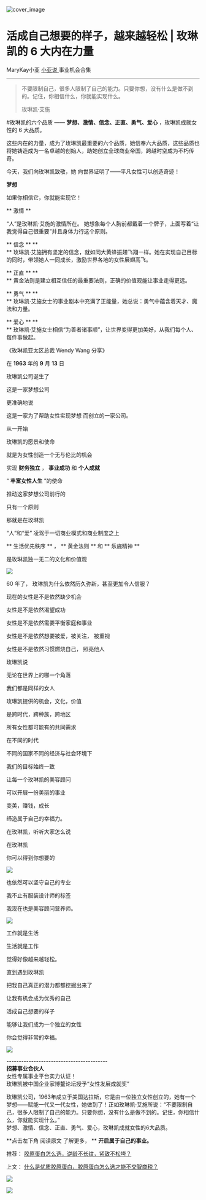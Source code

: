 ![cover_image](https://mmbiz.qpic.cn/mmbiz_jpg/A8SKDch4cJHhpYjxm8KyLe50R4m3EQZ3GkpOXfM3S8XGyg695qOqG476fDpIicDMvamKnQ91qCwLpEicWLvOhlUw/0?wx_fmt=jpeg)

#  活成自己想要的样子，越来越轻松 | 玫琳凯的 6 大内在力量

MaryKay小亚  [ 小亚说 ](https://mp.weixin.qq.com/mp/appmsgalbum?__biz=MzUxNDAwNTk0MQ==&action=getalbum&album_id=2679158701706002433#wechat_redirect) 事业机会合集

__ _ _ _ _

  

  

> 不要限制自己，很多人限制了自己的能力。只要你想，没有什么是做不到的。记住，你相信什么，你就能实现什么。
>
> 玫琳凯·艾施

  

#玫琳凯的六个品质  —— **梦想、激情、信念、正直、勇气、爱心** ，玫琳凯成就女性的 6 大品质。

这些内在的力量，成为了玫琳凯最重要的六个品质，她信奉六大品质，这些品质也将她铸造成为一名卓越的创始人，助她创立全球商业帝国，跨越时空成为不朽传奇。

今天，我们向玫琳凯致敬，她  向世界证明了——平凡女性可以创造奇迹！

  

**梦想**

如果你相信它，你就能实现它！

  

  

  

** 激情  **

  

“人”是玫琳凯·艾施的激情所在。  她想象每个人胸前都戴着一个牌子，上面写着“让我觉得自己很重要”并且身体力行这个原则。

  
  
  
** 信念  ** **  
** 玫琳凯·艾施拥有坚定的信念，就如同大黄蜂振翅飞翔一样。她在实现自己目标的同时，带领她人一同成长，激励世界各地的女性展翅高飞。  
  
  
  
** 正直  ** **  
** 黄金法则是建立相互信任的最重要法则，正确的价值观能让事业走得更远。  
  
  
  
  
** 勇气  ** **  
** 玫琳凯·艾施女士的事业剧本中充满了正能量，她总说：勇气中蕴含着天才、魔法和力量。  
  
  
** 爱心  ** **  
** 玫琳凯·艾施女士相信“为善者诸事顺”，让世界变得更加美好，从我们每个人、每件事做起。  
  
  
  

  

《玫琳凯亚太区总裁 Wendy Wang 分享》  

  

在 **1963** 年的 **9** 月 **13** 日

玫琳凯公司诞生了

这是一家梦想公司

更准确地说

这是一家为了帮助女性实现梦想  而创立的一家公司。

  

从一开始

玫琳凯的愿景和使命

就是为女性创造一个无与伦比的机会

实现  **财务独立** ，  **事业成功** 和  **个人成就**

“  **丰富女性人生** ”的使命

  

推动这家梦想公司前行的  

只有一个原则

那就是在玫琳凯

“人”和“爱”  凌驾于一切商业模式和商业制度之上

  

** 生活优先秩序  ** ，  ** 黄金法则  ** 和  ** 乐施精神  **

是玫琳凯独一无二的文化和价值观

  
![](https://mmbiz.qpic.cn/mmbiz_png/A8SKDch4cJHhpYjxm8KyLe50R4m3EQZ3PoAhZpSDibmrG9IjnGA7ZI5wJPAMYGKCiaK1QmCwNAWG6tH7eOPsCicxg/640?wx_fmt=png&from=appmsg)  
  

60 年了，  玫琳凯为什么依然历久弥新，甚至更加令人信服？

  

  

现在的女性是不是依然缺少机会  

女性是不是依然渴望成功

女性是不是依然需要平衡家庭和事业

女性是不是依然想要被爱，被关注，  被重视

女性是不是依然习惯燃烧自己，  照亮他人

  

玫琳凯说

无论在世界上的哪一个角落

我们都是同样的女人

  

  

玫琳凯提供的机会，文化，价值

是跨时代，跨种族，跨地区

所有女性都可能有的共同需求

  

  

在不同的时代

不同的国家不同的经济与社会环境下

我们的目标始终一致

让每一个玫琳凯的美容顾问

可以开展一份美丽的事业

变美，赚钱，成长

缔造属于自己的幸福力。

  

  

在玫琳凯，听听大家怎么说  

  

  

在玫琳凯

你可以得到你想要的

  

![](https://mmbiz.qpic.cn/mmbiz_png/A8SKDch4cJHhpYjxm8KyLe50R4m3EQZ37geicPP9jVNPajCrTzykmuHr8MknYuJB3tBrRGcvMUfKVqzmSOSPWtg/640?wx_fmt=png&from=appmsg)

  

也依然可以坚守自己的专业

我不止有服装设计师的标签

我现在也是美容顾问营养师。

  

  

![](https://mmbiz.qpic.cn/mmbiz_png/A8SKDch4cJHhpYjxm8KyLe50R4m3EQZ3M6cRTS89nVlxiaLpVaRib4O0vbc210wbLrtviaRRauC4PSNA047kWr7WA/640?wx_fmt=png&from=appmsg)

  

  

工作就是生活

生活就是工作

  

觉得好像越来越轻松。

  

直到遇到玫琳凯

把我自己真正的潜力都都挖掘出来了

让我有机会成为优秀的自己

活成自己想要的样子

能够让我们成为一个独立的女性

你会觉得非常的幸福。

  
  

![](https://mmbiz.qpic.cn/mmbiz_png/A8SKDch4cJE8icY0eCbs9cVTAHlKfKCHV2FGjcLYcScibq4kG8JjuehUeibdjc3lOmHuqXPhnkZYLlbTU6IFQHRSg/640?wx_fmt=png)

  
  
\-----------------------------------------  
**招募事业合伙人**  
女性专属事业平台实力认证！  
玫琳凯被中国企业家博鳌论坛授予“女性发展成就奖”  
  
玫琳凯公司，1963年成立于美国达拉斯，它是由一位独立女性创立的，她有一个梦想——赋能一代又一代女性，她做到了！正如玫琳凯·艾施所说：“不要限制自己，很多人限制了自己的能力。只要你想，没有什么是做不到的。记住，你相信什么，你就能实现什么。”  
梦想、激情、信念、正直、勇气、爱心，玫琳凯成就女性的6大品质。  
  
**点击左下角 阅读原文  了解更多， ** **开启属于自己的事业。**  
  

推荐： [ 胶原蛋白怎么选，逆龄不长纹，紧致不松垮？
](http://mp.weixin.qq.com/s?__biz=MzUxNDAwNTk0MQ==&mid=2247484812&idx=1&sn=c25e884af42bd6efde053264019adf9f&chksm=f94dcb56ce3a42409a7d56f78a11aa5c2dd999a3a181b6385e64e402ca6dc5ae7a94212a67e7&scene=21#wechat_redirect)  

上文： [ 什么是优质胶原蛋白，胶原蛋白怎么选才能不交智商税？
](http://mp.weixin.qq.com/s?__biz=MzUxNDAwNTk0MQ==&mid=2247485486&idx=2&sn=eb445bb0a752e76dff496628355e3af5&chksm=f94dc6f4ce3a4fe24c8906b888139f73f3a55e68c46f89cf75612c6e6da7a85a0cc236a314c8&scene=21#wechat_redirect)

![](https://mmbiz.qpic.cn/mmbiz_gif/b96CibCt70iaZ7Bia3Wm91cEuWhERXfCYjTia9tf7aMjVBNRETSa2NpGjCV6tyNvgCLos8LBgwEgxcwaIw8zdOsG7A/640?wx_fmt=gif)

![](https://mmbiz.qpic.cn/mmbiz_jpg/A8SKDch4cJEicCnqTxiatgGquhIicZ1wJ1Dth5YOOzoYV7U4N3HmiaO0vVAzjOpBVdtF0gnL632Fc7HqiaDmgveQDEw/640?wx_fmt=jpeg)
